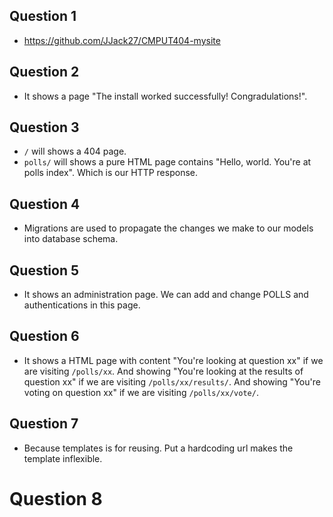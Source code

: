 ## Question 1
- https://github.com/JJack27/CMPUT404-mysite

## Question 2
- It shows a page "The install worked successfully! Congradulations!".

## Question 3
- `/` will shows a 404 page.
- `polls/` will shows a pure HTML page contains "Hello, world. You're at polls index". Which is our HTTP response.

## Question 4
- Migrations are used to propagate the changes we make to our models into database schema.

## Question 5
- It shows an administration page. We can add and change POLLS and authentications in this page.

## Question 6
- It shows a HTML page with content "You're looking at question xx" if we are visiting `/polls/xx`. And showing "You're looking at the results of question xx" if we are visiting `/polls/xx/results/`. And showing "You're voting on question xx" if we are visiting `/polls/xx/vote/`. 

## Question 7
- Because templates is for reusing. Put a hardcoding url makes the template inflexible.

# Question 8

